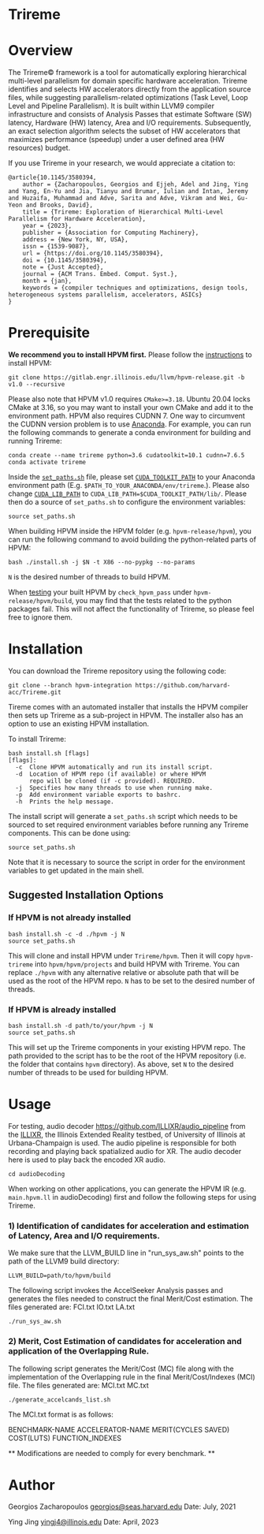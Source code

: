 # Trireme

# Overview

The Trireme© framework is a tool for automatically exploring hierarchical multi-level parallelism for domain specific hardware acceleration. Trireme identifies and selects HW accelerators directly from the application source files, while suggesting parallelism-related optimizations (Task Level, Loop Level and Pipeline Parallelism). It is built within LLVM9 compiler infrastructure and consists of Analysis Passes that estimate Software (SW) latency, Hardware (HW) latency, Area and I/O requirements. Subsequently, an exact 
selection algorithm selects the subset of HW accelerators that maximizes performance (speedup) under a user
defined area (HW resources) budget.

If you use Trireme in your research, we would appreciate a citation to:
```shell
@article{10.1145/3580394,
	author = {Zacharopoulos, Georgios and Ejjeh, Adel and Jing, Ying and Yang, En-Yu and Jia, Tianyu and Brumar, Iulian and Intan, Jeremy and Huzaifa, Muhammad and Adve, Sarita and Adve, Vikram and Wei, Gu-Yeon and Brooks, David},
	title = {Trireme: Exploration of Hierarchical Multi-Level Parallelism for Hardware Acceleration},
	year = {2023},
	publisher = {Association for Computing Machinery},
	address = {New York, NY, USA},
	issn = {1539-9087},
	url = {https://doi.org/10.1145/3580394},
	doi = {10.1145/3580394},
	note = {Just Accepted},
	journal = {ACM Trans. Embed. Comput. Syst.},
	month = {jan},
	keywords = {compiler techniques and optimizations, design tools, heterogeneous systems parallelism, accelerators, ASICs}
}

```
# Prerequisite

__We recommend you to install HPVM first.__ Please follow the [instructions](https://hpvm.readthedocs.io/en/latest/build-hpvm.html) to install HPVM:

    git clone https://gitlab.engr.illinois.edu/llvm/hpvm-release.git -b v1.0 --recursive

Please also note that HPVM v1.0 requires `CMake>=3.18`. Ubuntu 20.04 locks CMake at 3.16, so you may want to install your own CMake and add it to the environment path. HPVM also requires CUDNN 7. One way to circumvent the CUDNN version problem is to use [Anaconda](https://www.anaconda.com/). For example, you can run the following commands to generate a conda environment for building and running Trireme:
```shell
conda create --name trireme python=3.6 cudatoolkit=10.1 cudnn=7.6.5
conda activate trireme
```
Inside the [`set_paths.sh`](https://gitlab.engr.illinois.edu/llvm/hpvm-release/-/blob/v1.0/hpvm/set_paths.sh) file, please set [`CUDA_TOOLKIT_PATH`](https://gitlab.engr.illinois.edu/llvm/hpvm-release/-/blob/v1.0/hpvm/set_paths.sh#L4) to your Anaconda environment path (E.g. `$PATH_TO_YOUR_ANACONDA/env/trireme`.). Please also change [`CUDA_LIB_PATH`](https://gitlab.engr.illinois.edu/llvm/hpvm-release/-/blob/v1.0/hpvm/set_paths.sh#L10) to `CUDA_LIB_PATH=$CUDA_TOOLKIT_PATH/lib/`. Please then do a source of `set_paths.sh` to configure the environment variables:

    source set_paths.sh

 When building HPVM inside the HPVM folder (e.g. `hpvm-release/hpvm`), you can run the following command to avoid building the python-related parts of HPVM:

    bash ./install.sh -j $N -t X86 --no-pypkg --no-params

`N` is the desired number of threads to build HPVM.

When [testing](https://hpvm.readthedocs.io/en/latest/build-hpvm.html#tests) your built HPVM by `check_hpvm_pass` under `hpvm-release/hpvm/build`, you may find that the tests related to the python packages fail. This will not affect the functionality of Trireme, so please feel free to ignore them.

# Installation

You can download the Trireme repository using the following code:    

    git clone --branch hpvm-integration https://github.com/harvard-acc/Trireme.git

Tireme comes with an automated installer that installs the HPVM compiler then sets up Trireme as a sub-project in HPVM. The installer also has an option to use an existing HPVM installation.

To install Trireme:
```shell
bash install.sh [flags]
[flags]:
  -c  Clone HPVM automatically and run its install script.
  -d  Location of HPVM repo (if available) or where HPVM 
      repo will be cloned (if -c provided). REQUIRED.
  -j  Specifies how many threads to use when running make.
  -p  Add environment variable exports to bashrc.
  -h  Prints the help message.
```

The install script will generate a `set_paths.sh` script which needs to be sourced to set required environment variables before running any Trireme components. This can be done using:
```shell
source set_paths.sh
```
Note that it is necessary to source the script in order for the environment variables to get updated in the main shell.

## Suggested Installation Options
### If HPVM is not already installed
```shell
bash install.sh -c -d ./hpvm -j N
source set_paths.sh
```
This will clone and install HPVM under `Trireme/hpvm`. Then it will copy `hpvm-trireme` into `hpvm/hpvm/projects` and build HPVM with Trireme. You can replace `./hpvm` with any alternative relative or absolute path that will be used as the root of the HPVM repo. `N` has to be set to the desired number of threads.

### If HPVM is already installed
```shell
bash install.sh -d path/to/your/hpvm -j N
source set_paths.sh
```
This will set up the Trireme components in your existing HPVM repo. The path provided to the script has to be the root of the HPVM repository (i.e. the folder that contains `hpvm` directory). As above, set `N` to the desired number of threads to be used for building HPVM.

# Usage

For testing, audio decoder https://github.com/ILLIXR/audio_pipeline from the [ILLIXR](https://github.com/ILLIXR/ILLIXR), the Illinois Extended Reality testbed, of University of Illinois at Urbana-Champaign is used. The audio pipeline is responsible for both recording and playing back spatialized audio for XR. The audio decoder here is used to play back the encoded XR audio.

    cd audioDecoding

When working on other applications, you can generate the HPVM IR (e.g. `main.hpvm.ll` in audioDecoding) first and follow the following steps for using Trireme.

<!-- ### 1) Collect dynamic profiling information and generate the annotated  Intermediate Representation (IR) files.

    cd sim

We make sure that the LLVM lines in "Makefile_AccelSeeker" point to the path of the LLVM9 build and lib directory:    

    BIN_DIR_LLVM=path/to/llvm/build/bin
    LIB_DIR_LLVM=path/to/llvm/build/lib

Then we run the instrumented binary with the appropriate input parameters and generate the annotated IR files using
the profiling information.    

    make profile -->

### 1) Identification of candidates for acceleration and estimation of Latency, Area and I/O requirements.   

We make sure that the LLVM_BUILD line in "run_sys_aw.sh" points to the path of the LLVM9 build directory:

    LLVM_BUILD=path/to/hpvm/build

The following script invokes the AccelSeeker Analysis passes and generates the files needed to construct the final Merit/Cost estimation.
The files generated are: FCI.txt  IO.txt  LA.txt 
    
    ./run_sys_aw.sh


### 2) Merit, Cost Estimation of candidates for acceleration and application of the Overlapping Rule.

The following script generates the Merit/Cost (MC) file along with the implementation of the Overlapping rule in the final Merit/Cost/Indexes (MCI) file.
The files generated are: MCI.txt  MC.txt

    ./generate_accelcands_list.sh

The MCI.txt format is as follows:

BENCHMARK-NAME ACCELERATOR-NAME MERIT(CYCLES SAVED) COST(LUTS) FUNCTION_INDEXES

** Modifications are needed to comply for every benchmark. **

# Author

Georgios Zacharopoulos georgios@seas.harvard.edu Date: July, 2021

Ying Jing yingj4@illinois.edu Date: April, 2023
